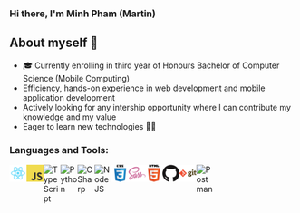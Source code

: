 ### Hi there, I'm Minh Pham (Martin) 

<!-- [<img align="left" alt="Minh Pham | LinkedIn" width="30px" src="https://cdn.jsdelivr.net/npm/simple-icon@v3/icons/linkedin.svg"/>][linkedin] -->

## About myself 👋
- 🎓 Currently enrolling in third year of Honours Bachelor of Computer Science (Mobile Computing)
- Efficiency, hands-on experience in web development and mobile application development
- Actively looking for any intership opportunity where I can contribute my knowledge and my value
- Eager to learn new technologies 🧑‍💻

### Languages and Tools:
<img align="left" alt="React" width="30px" src="https://raw.githubusercontent.com/github/explore/80688e429a7d4ef2fca1e82350fe8e3517d3494d/topics/react/react.png"/>
<img align="left" alt="JavaScript" width="30px" src="https://raw.githubusercontent.com/github/explore/80688e429a7d4ef2fca1e82350fe8e3517d3494d/topics/javascript/javascript.png"/>
<img align="left" alt="TypeScript" width="30px" src="https://www.vectorlogo.zone/logos/typescriptlang/typescriptlang-icon.svg"/>
<img align="left" alt="Python" width="30px" src="https://www.vectorlogo.zone/logos/python/python-icon.svg"/>
<img align="left" alt="CSharp" width="30px" src="https://icons8.com/icon/59966/cs"/>
<img align="left" alt="NodeJS" width="30px" src="https://www.vectorlogo.zone/logos/nodejs/nodejs-icon.svg"/>
<img align="left" alt="CSS" width="30px" src="https://raw.githubusercontent.com/github/explore/80688e429a7d4ef2fca1e82350fe8e3517d3494d/topics/css/css.png"/>
<img align="left" alt="SASS" width="30px" src="https://raw.githubusercontent.com/github/explore/80688e429a7d4ef2fca1e82350fe8e3517d3494d/topics/sass/sass.png"/>
<img align="left" alt="HTML5" width="30px" src="https://raw.githubusercontent.com/github/explore/80688e429a7d4ef2fca1e82350fe8e3517d3494d/topics/html/html.png"/>
<img align="left" alt="GitHub" width="30px" src="https://raw.githubusercontent.com/github/explore/78df643247d429f6cc873026c0622819ad797942/topics/github/github.png"/>
<img align="left" alt="Git" width="30px" src="https://raw.githubusercontent.com/github/explore/80688e429a7d4ef2fca1e82350fe8e3517d3494d/topics/git/git.png"/>
<img align="left" alt="Postman" width="30px" src="https://www.vectorlogo.zone/logos/getpostman/getpostman-icon.svg"/>

[linkedin]: www.linkedin.com/in/minh-pham-3120da



